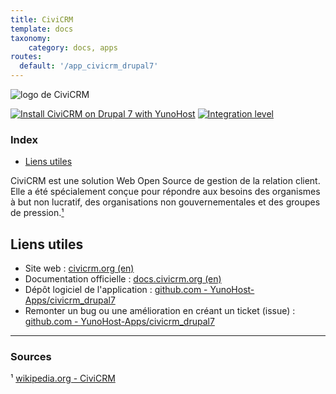 ```yaml
---
title: CiviCRM
template: docs
taxonomy:
    category: docs, apps
routes:
  default: '/app_civicrm_drupal7'
---
```


![logo de CiviCRM](image://civicrm_logo.png?height=80)

[![Install CiviCRM on Drupal 7 with YunoHost](https://install-app.yunohost.org/install-with-yunohost.png)](https://install-app.yunohost.org/?app=civicrm_drupal7) [![Integration level](https://dash.yunohost.org/integration/civicrm_drupal7.svg)](https://dash.yunohost.org/appci/app/civicrm_drupal7)

### Index

- [Liens utiles](#liens-utiles)

CiviCRM est une solution Web Open Source de gestion de la relation client. Elle a été spécialement conçue pour répondre aux besoins des organismes à but non lucratif, des organisations non gouvernementales et des groupes de pression.[¹](#sources)

## Liens utiles

+ Site web : [civicrm.org (en)](https://civicrm.org/)
+ Documentation officielle : [docs.civicrm.org (en)](https://docs.civicrm.org/)
+ Dépôt logiciel de l'application : [github.com - YunoHost-Apps/civicrm_drupal7](https://github.com/YunoHost-Apps/civicrm_drupal7_ynh)
+ Remonter un bug ou une amélioration en créant un ticket (issue) : [github.com - YunoHost-Apps/civicrm_drupal7](https://github.com/YunoHost-Apps/civicrm_drupal7_ynh/issues)

------

### Sources

¹ [wikipedia.org - CiviCRM](https://fr.wikipedia.org/wiki/CiviCRM)
